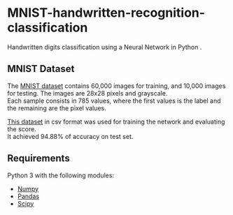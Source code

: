# MNIST-handwritten-recognition-classification

Handwritten digits classification using a Neural Network in Python .

## MNIST Dataset

The [MNIST dataset](http://yann.lecun.com/exdb/mnist/) contains 60,000 images for training, and 10,000 images for testing. The images are 28x28 pixels and grayscale.  
Each sample consists in 785 values, where the first values is the label and the remaining are the pixel values.

[This dataset](https://pjreddie.com/projects/mnist-in-csv/) in csv format was used for training the network and evaluating the score.  
It achieved 94.88% of accuracy on test set.

## Requirements

Python 3 with the following modules:

* [Numpy](https://numpy.org/)
* [Pandas](https://pandas.pydata.org/)
* [Scipy](https://www.scipy.org/)
